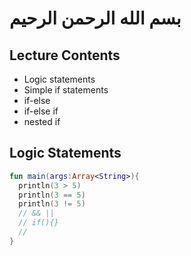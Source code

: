 # بسم الله الرحمن الرحيم

## Lecture Contents
- Logic statements
- Simple if statements
- if-else
- if-else if
- nested if

## Logic Statements

```kotlin
fun main(args:Array<String>){
  println(3 > 5)
  println(3 == 5)
  println(3 != 5)
  // && || 
  // if(){}
  // 
}
